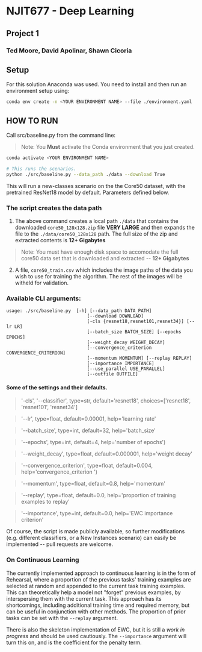 # NJIT677 - Deep Learning
## Project 1

### Ted Moore, David Apolinar, Shawn Cicoria

## Setup
For this solution Anaconda was used.  You need to install and then run an environment setup using:

```bash
conda env create -n <YOUR ENVIRONMENT NAME> --file ./environment.yaml
```


## HOW TO RUN
Call src/baseline.py from the command line:

>Note: You **Must** activate the Conda environment that you just created.

```bash
conda activate <YOUR ENVIRONMENT NAME>

# This runs the scenarios.
python ./src/baseline.py --data_path ./data --download True

```


This will run a new-classes scenario on the the Core50 dataset, with the pretrained ResNet18 model by default. Parameters defined below.

### The script creates the data path

1) The above command creates a local path `./data` that contains the downloaded `core50_128x128.zip` file **VERY LARGE** and then expands the file to the `./data/core50_128x128` path. The full size of the zip and extracted contents is **12+ Gigabytes**

>Note: You must have enough disk space to accomodate the full core50 data set that is downloaded and extracted -- **12+ Gigabytes**

2) A file, `core50_train.csv` which includes the image paths of the data you wish to use for training the algorithm. The rest of the images will be witheld for validation.

### Available CLI arguments:

```
usage: ./src/baseline.py  [-h] [--data_path DATA_PATH]
                              [--download DOWNLOAD]
                              [-cls {resnet18,resnet101,resnet34}] [--lr LR]
                              [--batch_size BATCH_SIZE] [--epochs EPOCHS]
                              [--weight_decay WEIGHT_DECAY]
                              [--convergence_criterion CONVERGENCE_CRITERION]
                              [--momentum MOMENTUM] [--replay REPLAY]
                              [--importance IMPORTANCE]
                              [--use_parallel USE_PARALLEL]
                              [--outfile OUTFILE]
```

#### Some of the settings and their defaults.

> '-cls', '--classifier', type=str, default='resnet18', choices=['resnet18', 'resnet101', 'resnet34']

> '--lr', type=float, default=0.00001, help='learning rate'

> '--batch_size', type=int, default=32, help='batch_size'

> '--epochs', type=int, default=4, help='number of epochs')

> '--weight_decay', type=float, default=0.000001, help='weight decay'

> '--convergence_criterion', type=float, default=0.004, help='convergence_criterion ')

> '--momentum', type=float, default=0.8, help='momentum'

> '--replay', type=float, default=0.0, help='proportion of training examples to replay'

> '--importance', type=int, default=0.0, help='EWC importance criterion'

Of course, the script is made publicly available, so further modifications (e.g. different classifiers, or a New Instances scenario) can easily be implemented -- pull requests are welcome.

### On Continuous Learning

The currently implemented approach to continuous learning is in the form of Rehearsal, where a proportion of the previous tasks' training examples are selected at random and appended to the current task training examples. This can theoretically help a model not "forget" previous examples, by interspersing them with the current task. This approach has its shortcomings, including additional training time and required memory, but can be useful in conjunction with other methods. The proportion of prior tasks can be set with the `--replay` argument.

There is also the skeleton implementation of EWC, but it is still a *work in progress* and should be used cautiously. The `--importance` argument will turn this on, and is the coefficient for the penalty term. 


